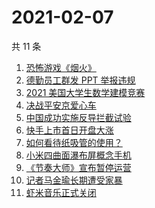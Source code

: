 # 2021-02-07

共 11 条

<!-- BEGIN -->
<!-- 最后更新时间 Sun Feb 07 2021 11:04:19 GMT+0800 (CST) -->
1. [恐怖游戏《烟火》](https://www.zhihu.com/search?q=烟火)
1. [德勤员工群发 PPT 举报违规](https://www.zhihu.com/search?q=德勤)
1. [2021 美国大学生数学建模竞赛](https://www.zhihu.com/search?q=2021美赛)
1. [决战平安京爱心车](https://www.zhihu.com/search?q=决战平安京)
1. [中国成功实施反导拦截试验](https://www.zhihu.com/search?q=陆基中段反导)
1. [快手上市首日开盘大涨](https://www.zhihu.com/search?q=快手上市)
1. [如何看待纸吸管的使用？](https://www.zhihu.com/search?q=纸吸管)
1. [小米四曲面瀑布屏概念手机](https://www.zhihu.com/search?q=小米手机)
1. [《节奏大师》宣布暂停运营](https://www.zhihu.com/search?q=节奏大师)
1. [记者马金瑜长期遭受家暴](https://www.zhihu.com/search?q=马金瑜家暴)
1. [虾米音乐正式关闭](https://www.zhihu.com/search?q=虾米音乐)
<!-- END -->
